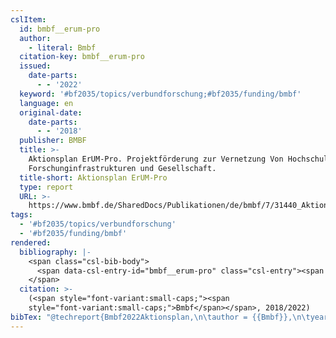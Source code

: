 ```yaml
---
cslItem:
  id: bmbf__erum-pro
  author:
    - literal: Bmbf
  citation-key: bmbf__erum-pro
  issued:
    date-parts:
      - - '2022'
  keyword: '#bf2035/topics/verbundforschung;#bf2035/funding/bmbf'
  language: en
  original-date:
    date-parts:
      - - '2018'
  publisher: BMBF
  title: >-
    Aktionsplan ErUM-Pro. Projektförderung zur Vernetzung Von Hochschulen,
    Forschunginfrastrukturen und Gesellschaft.
  title-short: Aktionsplan ErUM-Pro
  type: report
  URL: >-
    https://www.bmbf.de/SharedDocs/Publikationen/de/bmbf/7/31440_Aktionsplan_ErUM-Pro.pdf;jsessionid=FBE748A3794008BE93F3A34CBBE24EE9.live472?__blob=publicationFile&v=10
tags:
  - '#bf2035/topics/verbundforschung'
  - '#bf2035/funding/bmbf'
rendered:
  bibliography: |-
    <span class="csl-bib-body">
      <span data-csl-entry-id="bmbf__erum-pro" class="csl-entry"><span class='author-bib'>Bmbf</span>. <span class='date-bib'>(2022)</span>. <span class='title'><i><b><span style="font-style:normal;">Aktionsplan ErUM-Pro. Projektförderung zur Vernetzung Von Hochschulen, Forschunginfrastrukturen und Gesellschaft.</span></b></i></span>. BMBF. <span class='URL'><a href='https://www.bmbf.de/SharedDocs/Publikationen/de/bmbf/7/31440_Aktionsplan_ErUM-Pro.pdf;jsessionid=FBE748A3794008BE93F3A34CBBE24EE9.live472?__blob=publicationFile&#38;v=10'>LINK</a></span> (Original work published 2018)</span>
    </span>
  citation: >-
    (<span style="font-variant:small-caps;"><span
    style="font-variant:small-caps;">Bmbf</span></span>, 2018/2022)
bibTex: "@techreport{Bmbf2022Aktionsplan,\n\tauthor = {{Bmbf}},\n\tyear = {2022},\n\tinstitution = {BMBF},\n\ttitle = {Aktionsplan {ErUM}-{Pro}. {Projektf}{\\\" o}rderung zur {Vernetzung} {Von} {Hochschulen}, {Forschunginfrastrukturen} und {Gesellschaft}.},\n\turl = {https://www.bmbf.de/SharedDocs/Publikationen/de/bmbf/7/31440_Aktionsplan_ErUM-Pro.pdf;jsessionid=FBE748A3794008BE93F3A34CBBE24EE9.live472?__blob=publicationFile&v=10},\n}\n\n"
---
```

